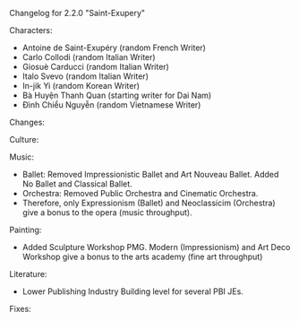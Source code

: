Changelog for 2.2.0 "Saint-Exupery"

Characters:
- Antoine de Saint-Exupéry (random French Writer)
- Carlo Collodi (random Italian Writer)
- Giosuè Carducci (random Italian Writer)
- Italo Svevo (random Italian Writer)
- In-jik Yi (random Korean Writer)
- Bà Huyện Thanh Quan (starting writer for Dai Nam)
- Đình Chiểu Nguyễn (random Vietnamese Writer)

Changes:

Culture:

Music:
- Ballet: Removed Impressionistic Ballet and Art Nouveau Ballet. Added No Ballet and Classical Ballet.
- Orchestra: Removed Public Orchestra and Cinematic Orchestra.
- Therefore, only Expressionism (Ballet) and Neoclassicim (Orchestra) give a bonus to the opera (music throughput).

Painting:
- Added Sculpture Workshop PMG. Modern (Impressionism) and Art Deco Workshop give a bonus to the arts academy (fine art throughput)

Literature:
- Lower Publishing Industry Building level for several PBI JEs.

Fixes:
